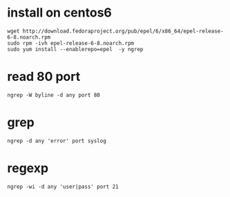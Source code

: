 # install on centos6

    wget http://download.fedoraproject.org/pub/epel/6/x86_64/epel-release-6-8.noarch.rpm
    sudo rpm -ivh epel-release-6-8.noarch.rpm
    sudo yum install --enablerepo=epel  -y ngrep

# read 80 port

    ngrep -W byline -d any port 80

# grep

    ngrep -d any 'error' port syslog

# regexp

    ngrep -wi -d any 'user|pass' port 21


